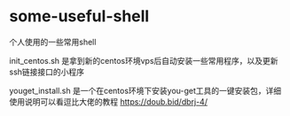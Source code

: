 # some-useful-shell
个人使用的一些常用shell

init_centos.sh 是拿到新的centos环境vps后自动安装一些常用程序，以及更新ssh链接接口的小程序

youget_install.sh 是一个在centos环境下安装you-get工具的一键安装包，详细使用说明可以看逗比大佬的教程 https://doub.bid/dbrj-4/
